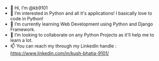 - 👋 Hi, I’m @kb9101
- 👀 I’m interested in Python and all it's applications! I basically love to code in Python!
- 🌱 I’m currently learning Web Development using Python and Django Framework.
- 💞️ I’m looking to collaborate on any Python Projects as it'll help me to learn a lot.
- 📫 You can reach my through my LinkedIn handle : https://www.linkedin.com/in/kush-bhatia-9101/

<!---
kb9101/kb9101 is a ✨ special ✨ repository because its `README.md` (this file) appears on your GitHub profile.
You can click the Preview link to take a look at your changes.
--->
